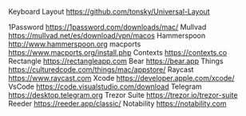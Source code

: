 Keyboard Layout https://github.com/tonsky/Universal-Layout

1Password https://1password.com/downloads/mac/
Mullvad https://mullvad.net/es/download/vpn/macos
Hammerspoon http://www.hammerspoon.org
macports https://www.macports.org/install.php
Contexts https://contexts.co
Rectangle https://rectangleapp.com
Bear https://bear.app
Things https://culturedcode.com/things/mac/appstore/
Raycast https://www.raycast.com
Xcode https://developer.apple.com/xcode/
VsCode https://code.visualstudio.com/download
Telegram https://desktop.telegram.org
Trezor Suite https://trezor.io/trezor-suite
Reeder https://reeder.app/classic/
Notability https://notability.com
